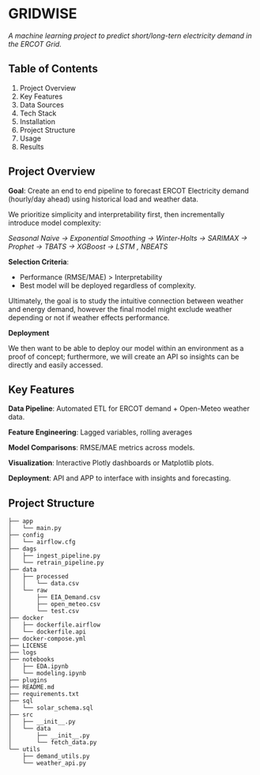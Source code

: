 # GRIDWISE

*A machine learning project to predict short/long-tern electricity demand in the ERCOT Grid.*


## **Table of Contents**
1. Project Overview
2. Key Features
3. Data Sources
4. Tech Stack
5. Installation
6. Project Structure
7. Usage
8. Results

## Project Overview

**Goal**: Create an end to end pipeline to forecast ERCOT Electricity demand (hourly/day ahead) using historical load and weather data.

We prioritize simplicity and interpretability first, then incrementally introduce model complexity:  

*Seasonal Naive -> Exponential Smoothing -> Winter-Holts -> SARIMAX -> Prophet -> TBATS -> XGBoost -> LSTM , NBEATS*

**Selection Criteria**:  
- Performance (RMSE/MAE) > Interpretability  
- Best model will be deployed regardless of complexity.  


Ultimately, the goal is to study the intuitive connection between weather and energy demand, however the final model might exclude weather depending or not if weather effects performance.

**Deployment**


We then want to be able to deploy our model within an environment as a proof of concept; furthermore, we will create an API so insights can be directly and easily accessed.

## Key Features
**Data Pipeline**: Automated ETL for ERCOT demand + Open-Meteo weather data.

**Feature Engineering**: Lagged variables, rolling averages

**Model Comparisons**: RMSE/MAE metrics across models.

**Visualization**: Interactive Plotly dashboards or Matplotlib plots.

**Deployment**: API and APP to interface with insights and forecasting.



## Project Structure
```
├── app
│   └── main.py
├── config
│   └── airflow.cfg
├── dags
│   ├── ingest_pipeline.py
│   └── retrain_pipeline.py
├── data
│   ├── processed
│   │   └── data.csv
│   └── raw
│       ├── EIA_Demand.csv
│       ├── open_meteo.csv
│       └── test.csv
├── docker
│   ├── dockerfile.airflow
│   └── dockerfile.api
├── docker-compose.yml
├── LICENSE
├── logs
├── notebooks
│   ├── EDA.ipynb
│   └── modeling.ipynb
├── plugins
├── README.md
├── requirements.txt
├── sql
│   └── solar_schema.sql
├── src
│   ├── __init__.py
│   └── data
│       ├── __init__.py
│       └── fetch_data.py
└── utils
    ├── demand_utils.py
    └── weather_api.py

```



